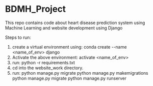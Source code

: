 # BDMH_Project
This repo contains code about heart disease prediction system using Machine Learning and website development using Django

Steps to run:
1. create a virtual environment using:
             conda create --name <name_of_env> django
2. Activate the above environment:
              activate <name_of_env>
3. run: 
     python -r requirements.txt
4. cd into the website_work directory.
5. run:
      python manage.py migrate
      python manage.py makemigrations
      python manage.py migrate
      python manage.py runserver
